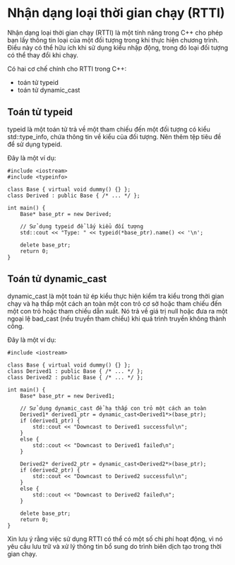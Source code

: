 # Nhận dạng loại thời gian chạy (RTTI)
Nhận dạng loại thời gian chạy (RTTI) là một tính năng trong C++ cho phép bạn lấy thông tin loại của một đối tượng trong khi thực hiện chương trình. Điều này có thể hữu ích khi sử dụng kiểu nhập động, trong đó loại đối tượng có thể thay đổi khi chạy.

Có hai cơ chế chính cho RTTI trong C++:
- toán tử typeid
- toán tử dynamic_cast
## Toán tử typeid
typeid là một toán tử trả về một tham chiếu đến một đối tượng có kiểu std::type_info, chứa thông tin về kiểu của đối tượng. Nên thêm tệp tiêu đề <typeinfo> để sử dụng typeid.

Đây là một ví dụ:
~~~
#include <iostream>
#include <typeinfo>

class Base { virtual void dummy() {} };
class Derived : public Base { /* ... */ };

int main() {
    Base* base_ptr = new Derived;

    // Sử dụng typeid để lấy kiểu đối tượng
    std::cout << "Type: " << typeid(*base_ptr).name() << '\n';

    delete base_ptr;
    return 0;
}
~~~
## Toán tử dynamic_cast
dynamic_cast là một toán tử ép kiểu thực hiện kiểm tra kiểu trong thời gian chạy và hạ thấp một cách an toàn một con trỏ cơ sở hoặc tham chiếu đến một con trỏ hoặc tham chiếu dẫn xuất. Nó trả về giá trị null hoặc đưa ra một ngoại lệ bad_cast (nếu truyền tham chiếu) khi quá trình truyền không thành công.

Đây là một ví dụ:
~~~
#include <iostream>

class Base { virtual void dummy() {} };
class Derived1 : public Base { /* ... */ };
class Derived2 : public Base { /* ... */ };

int main() {
    Base* base_ptr = new Derived1;

    // Sử dụng dynamic_cast để hạ thấp con trỏ một cách an toàn
    Derived1* derived1_ptr = dynamic_cast<Derived1*>(base_ptr);
    if (derived1_ptr) {
        std::cout << "Downcast to Derived1 successful\n";
    }
    else {
        std::cout << "Downcast to Derived1 failed\n";
    }

    Derived2* derived2_ptr = dynamic_cast<Derived2*>(base_ptr);
    if (derived2_ptr) {
        std::cout << "Downcast to Derived2 successful\n";
    }
    else {
        std::cout << "Downcast to Derived2 failed\n";
    }

    delete base_ptr;
    return 0;
}
~~~
Xin lưu ý rằng việc sử dụng RTTI có thể có một số chi phí hoạt động, vì nó yêu cầu lưu trữ và xử lý thông tin bổ sung do trình biên dịch tạo trong thời gian chạy.